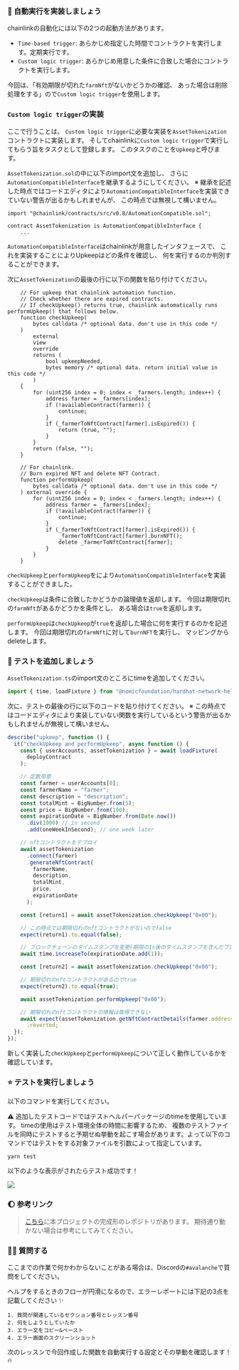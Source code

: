 ### 🐣 自動実行を実装しましょう

chainlinkの自動化には以下の2つの起動方法があります。

- `Time-based trigger`: あらかじめ指定した時間でコントラクトを実行します。定期実行です。
- `Custom logic trigger`: あらかじめ用意した条件に合致した場合にコントラクトを実行します。

今回は、「有効期限が切れた`farmNft`がないかどうかの確認、 あった場合は削除処理をする」ので`Custom logic trigger`を使用します。

### `Custom logic trigger`の実装

ここで行うことは、 `Custom logic trigger`に必要な実装を`AssetTokenization`コントラクトに実装します。
そしてchainlinkに`Custom logic trigger`で実行してもらう旨をタスクとして登録します。
このタスクのことを`Upkeep`と呼びます。

`AssetTokenization.sol`の中に以下のimport文を追加し、 さらに`AutomationCompatibleInterface`を継承するようにしてください。
※ 継承を記述した時点ではコードエディタにより`AutomationCompatibleInterface`を実装できていない警告が出るかもしれませんが、 この時点では無視して構いません。

```solidity
import "@chainlink/contracts/src/v0.8/AutomationCompatible.sol";
```

```solidity
contract AssetTokenization is AutomationCompatibleInterface {
    ...
```

`AutomationCompatibleInterface`はchainlinkが用意したインタフェースで、 これを実装することによりUpkeepはどの条件を確認し、 何を実行するのか判別することができます。

次に`AssetTokenization`の最後の行に以下の関数を貼り付けてください。

```solidity
    // For upkeep that chainlink automation function.
    // Check whether there are expired contracts.
    // If checkUpkeep() returns true, chainlink automatically runs performUpkeep() that follows below.
    function checkUpkeep(
        bytes calldata /* optional data. don't use in this code */
    )
        external
        view
        override
        returns (
            bool upkeepNeeded,
            bytes memory /* optional data. return initial value in this code */
        )
    {
        for (uint256 index = 0; index < _farmers.length; index++) {
            address farmer = _farmers[index];
            if (!availableContract(farmer)) {
                continue;
            }
            if (_farmerToNftContract[farmer].isExpired()) {
                return (true, "");
            }
        }
        return (false, "");
    }

    // For chainlink.
    // Burn expired NFT and delete NFT Contract.
    function performUpkeep(
        bytes calldata /* optional data. don't use in this code */
    ) external override {
        for (uint256 index = 0; index < _farmers.length; index++) {
            address farmer = _farmers[index];
            if (!availableContract(farmer)) {
                continue;
            }
            if (_farmerToNftContract[farmer].isExpired()) {
                _farmerToNftContract[farmer].burnNFT();
                delete _farmerToNftContract[farmer];
            }
        }
    }
```

`checkUpkeep`と`performUpkeep`をにより`AutomationCompatibleInterface`を実装することができました。

`checkUpkeep`は条件に合致したかどうかの論理値を返却します。
今回は期限切れの`farmNft`があるかどうかを条件とし、 ある場合は`true`を返却します。

`performUpkeep`は`checkUpkeep`が`true`を返却した場合に何を実行するのかを記述します。
今回は期限切れの`farmNft`に対して`burnNFT`を実行し、 マッピングからdeleteします。

### 🧪 テストを追加しましょう

`AssetTokenization.ts`のimport文のところにtimeを追加してください。

```ts
import { time, loadFixture } from "@nomicfoundation/hardhat-network-helpers";
```

次に、テストの最後の行に以下のコードを貼り付けてください。
※ この時点ではコードエディタにより実装していない関数を実行しているという警告が出るかもしれませんが無視して構いません。

```ts
describe("upkeep", function () {
  it("checkUpkeep and performUpkeep", async function () {
    const { userAccounts, assetTokenization } = await loadFixture(
      deployContract
    );

    // 定数用意
    const farmer = userAccounts[0];
    const farmerName = "farmer";
    const description = "description";
    const totalMint = BigNumber.from(5);
    const price = BigNumber.from(100);
    const expirationDate = BigNumber.from(Date.now())
      .div(1000) // in second
      .add(oneWeekInSecond); // one week later

    // nftコントラクトをデプロイ
    await assetTokenization
      .connect(farmer)
      .generateNftContract(
        farmerName,
        description,
        totalMint,
        price,
        expirationDate
      );

    const [return1] = await assetTokenization.checkUpkeep("0x00");

    // この時点では期限切れのnftコントラクトがないのでfalse
    expect(return1).to.equal(false);

    // ブロックチェーンのタイムスタンプを変更(期限の1s後のタイムスタンプを含んだブロックを生成)し、 nftコントラクトの期限が切れるようにします。
    await time.increaseTo(expirationDate.add(1));

    const [return2] = await assetTokenization.checkUpkeep("0x00");

    // 期限切れのnftコントラクトがあるのでtrue
    expect(return2).to.equal(true);

    await assetTokenization.performUpkeep("0x00");

    // 期限切れのnftコントラクトの情報は取得できない
    await expect(assetTokenization.getNftContractDetails(farmer.address)).to.be
      .reverted;
  });
});
```

新しく実装した`checkUpkeep`と`performUpkeep`について正しく動作しているかを確認しています。

### ⭐ テストを実行しましょう

以下のコマンドを実行してください。

⚠️ 追加したテストコードではテストヘルパーパッケージのtimeを使用しています。
timeの使用はテスト環境全体の時間に影響するため、 複数のテストファイルを同時にテストすると予期せぬ挙動を起こす場合があります。よって以下のコマンドではテストをする対象ファイルを引数によって指定しています。

```
yarn test
```

以下のような表示がされたらテスト成功です！

![](/images/AVAX-Asset-Tokenization/section-3/2_1_12.png)

### 🌔 参考リンク

> [こちら](https://github.com/unchain-tech/AVAX-Asset-Tokenization)に本プロジェクトの完成形のレポジトリがあります。
> 期待通り動かない場合は参考にしてみてください。

### 🙋‍♂️ 質問する

ここまでの作業で何かわからないことがある場合は、Discordの`#avalanche`で質問をしてください。

ヘルプをするときのフローが円滑になるので、エラーレポートには下記の3点を記載してください ✨

```
1. 質問が関連しているセクション番号とレッスン番号
2. 何をしようとしていたか
3. エラー文をコピー&ペースト
4. エラー画面のスクリーンショット
```

次のレッスンで今回作成した関数を自動実行する設定とその挙動を確認します！ 🔥
